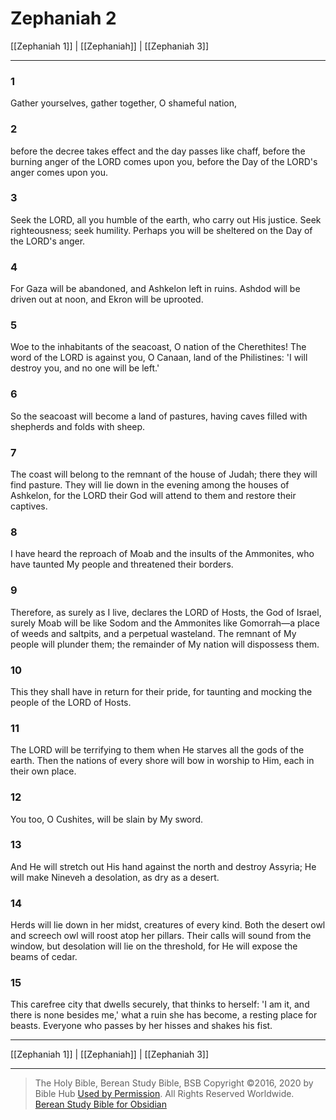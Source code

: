 # Zephaniah 2

[[Zephaniah 1]] | [[Zephaniah]] | [[Zephaniah 3]]

---

### 1
Gather yourselves, gather together, O shameful nation,

### 2
before the decree takes effect and the day passes like chaff, before the burning anger of the LORD comes upon you, before the Day of the LORD's anger comes upon you.

### 3
Seek the LORD, all you humble of the earth, who carry out His justice. Seek righteousness; seek humility. Perhaps you will be sheltered on the Day of the LORD's anger.

### 4
For Gaza will be abandoned, and Ashkelon left in ruins. Ashdod will be driven out at noon, and Ekron will be uprooted.

### 5
Woe to the inhabitants of the seacoast, O nation of the Cherethites! The word of the LORD is against you, O Canaan, land of the Philistines: 'I will destroy you, and no one will be left.'

### 6
So the seacoast will become a land of pastures, having caves filled with shepherds and folds with sheep.

### 7
The coast will belong to the remnant of the house of Judah; there they will find pasture. They will lie down in the evening among the houses of Ashkelon, for the LORD their God will attend to them and restore their captives.

### 8
I have heard the reproach of Moab and the insults of the Ammonites, who have taunted My people and threatened their borders.

### 9
Therefore, as surely as I live, declares the LORD of Hosts, the God of Israel, surely Moab will be like Sodom and the Ammonites like Gomorrah—a place of weeds and saltpits, and a perpetual wasteland. The remnant of My people will plunder them; the remainder of My nation will dispossess them.

### 10
This they shall have in return for their pride, for taunting and mocking the people of the LORD of Hosts.

### 11
The LORD will be terrifying to them when He starves all the gods of the earth. Then the nations of every shore will bow in worship to Him, each in their own place.

### 12
You too, O Cushites, will be slain by My sword.

### 13
And He will stretch out His hand against the north and destroy Assyria; He will make Nineveh a desolation, as dry as a desert.

### 14
Herds will lie down in her midst, creatures of every kind. Both the desert owl and screech owl will roost atop her pillars. Their calls will sound from the window, but desolation will lie on the threshold, for He will expose the beams of cedar.

### 15
This carefree city that dwells securely, that thinks to herself: 'I am it, and there is none besides me,' what a ruin she has become, a resting place for beasts. Everyone who passes by her hisses and shakes his fist.

---

[[Zephaniah 1]] | [[Zephaniah]] | [[Zephaniah 3]]

---

> The Holy Bible, Berean Study Bible, BSB
> Copyright &copy;2016, 2020 by Bible Hub
> [Used by Permission](https://berean.bible/terms.htm). All Rights Reserved Worldwide.
> [Berean Study Bible for Obsidian](https://github.com/gapmiss/berean-study-bible-for-obsidian)</small>

